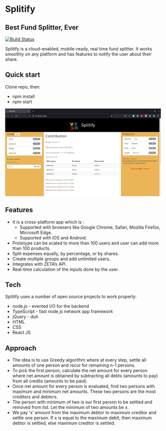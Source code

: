 # Splitify
## Best Fund Splitter, Ever


[![Build Status](https://travis-ci.org/joemccann/dillinger.svg?branch=master)](https://github.com/shiva2410/Splitify)

Splitify is a cloud-enabled, mobile-ready, real time fund splitter. It works smoothly on any platform and has features to notify the user about their share.

## Quick start

Clone repo, then:
- npm install
- npm start

![Alt text](WebApp.png?raw=true "Prototype on Web")

## Features
- It is a cross-platform app which is :
  - Supported with browsers like Google Chrome, Safari, Mozilla Firefox, Microsoft Edge.
  - Supported with iOS and Android.
- Prototype can be scaled to more than 100 users and user can add more than 100 products.
- Split expenses equally, by percentage, or by shares.
- Create multiple groups and add unlimited users.
- Integrates with ZETA’s API.
- Real-time calculation of the inputs done by the user.

## Tech

Splitify uses a number of open source projects to work properly:

- node.js - evented I/O for the backend
- TypeScript - fast node.js network app framework
- jQuery - duh
- HTML
- CSS
- React JS

## Approach
- The idea is to use Greedy algorithm where at every step, settle all amounts of one person and recur for remaining n-1 persons. 
- To pick the first person, calculate the net amount for every person where net amount is obtained by subtracting all debts (amounts to pay) from all credits (amounts to be paid).
- Once net amount for every person is evaluated, find two persons with maximum and minimum net amounts. These two persons are the most creditors and debtors.
- The person with minimum of two is our first person to be settled and removed from list. Let the minimum of two amounts be x. 
- We pay ‘x’ amount from the maximum debtor to maximum creditor and settle one person. If x is equal to the maximum debit, then maximum debtor is settled, else maximum creditor is settled.
